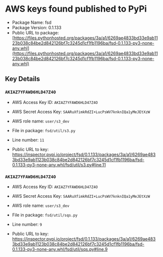 # AWS keys found published to PyPi

* Package Name: fsd
* Package Version: 0.1.133
* Public URL to package: [https://files.pythonhosted.org/packages/3a/a1/6269ae4833bd33e9ab1123b038c84be2d842126bf7c3245d1cf1fb1196ba/fsd-0.1.133-py3-none-any.whl](https://files.pythonhosted.org/packages/3a/a1/6269ae4833bd33e9ab1123b038c84be2d842126bf7c3245d1cf1fb1196ba/fsd-0.1.133-py3-none-any.whl)

## Key Details

### `AKIAZ7YFAWD6HLD47Z4O`

* AWS Access Key ID: `AKIAZ7YFAWD6HLD47Z4O`
* AWS Secret Access Key: `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` 
* AWS role name: `user/s3_dev`
* File in package: `fsd/util/s3.py`
* Line number: `11`

* Public URL to key: https://inspector.pypi.io/project/fsd/0.1.133/packages/3a/a1/6269ae4833bd33e9ab1123b038c84be2d842126bf7c3245d1cf1fb1196ba/fsd-0.1.133-py3-none-any.whl/fsd/util/s3.py#line.11



### `AKIAZ7YFAWD6HLD47Z4O`

* AWS Access Key ID: `AKIAZ7YFAWD6HLD47Z4O`
* AWS Secret Access Key: `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` 
* AWS role name: `user/s3_dev`
* File in package: `fsd/util/sqs.py`
* Line number: `9`

* Public URL to key: https://inspector.pypi.io/project/fsd/0.1.133/packages/3a/a1/6269ae4833bd33e9ab1123b038c84be2d842126bf7c3245d1cf1fb1196ba/fsd-0.1.133-py3-none-any.whl/fsd/util/sqs.py#line.9


